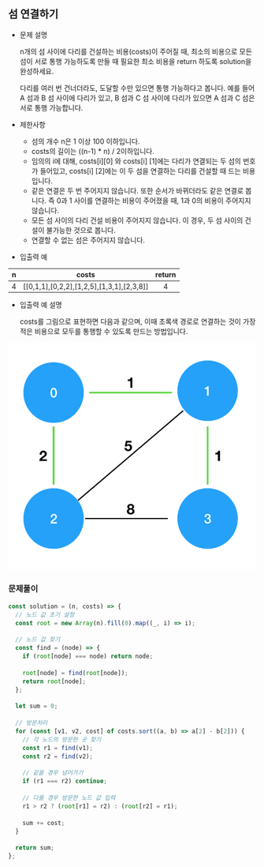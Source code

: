 ## 섬 연결하기

- 문제 설명

  n개의 섬 사이에 다리를 건설하는 비용(costs)이 주어질 때, 최소의 비용으로 모든 섬이 서로 통행 가능하도록 만들 때 필요한 최소 비용을 return 하도록 solution을 완성하세요.

  다리를 여러 번 건너더라도, 도달할 수만 있으면 통행 가능하다고 봅니다. 예를 들어 A 섬과 B 섬 사이에 다리가 있고, B 섬과 C 섬 사이에 다리가 있으면 A 섬과 C 섬은 서로 통행 가능합니다.

- 제한사항

  - 섬의 개수 n은 1 이상 100 이하입니다.
  - costs의 길이는 ((n-1) \* n) / 2이하입니다.
  - 임의의 i에 대해, costs[i][0] 와 costs[i] [1]에는 다리가 연결되는 두 섬의 번호가 들어있고, costs[i] [2]에는 이 두 섬을 연결하는 다리를 건설할 때 드는 비용입니다.
  - 같은 연결은 두 번 주어지지 않습니다. 또한 순서가 바뀌더라도 같은 연결로 봅니다. 즉 0과 1 사이를 연결하는 비용이 주어졌을 때, 1과 0의 비용이 주어지지 않습니다.
  - 모든 섬 사이의 다리 건설 비용이 주어지지 않습니다. 이 경우, 두 섬 사이의 건설이 불가능한 것으로 봅니다.
  - 연결할 수 없는 섬은 주어지지 않습니다.

- 입출력 예

|  n  |                   costs                   | return |
| :-: | :---------------------------------------: | :----: |
|  4  | [[0,1,1],[0,2,2],[1,2,5],[1,3,1],[2,3,8]] |   4    |

- 입출력 예 설명

  costs를 그림으로 표현하면 다음과 같으며, 이때 초록색 경로로 연결하는 것이 가장 적은 비용으로 모두를 통행할 수 있도록 만드는 방법입니다.

![](./img/sum.png)

### 문제풀이

```jsx
const solution = (n, costs) => {
  // 노드 값 초기 설정
  const root = new Array(n).fill(0).map((_, i) => i);

  // 노드 값 찾기
  const find = (node) => {
    if (root[node] === node) return node;

    root[node] = find(root[node]);
    return root[node];
  };

  let sum = 0;

  // 방문처리
  for (const [v1, v2, cost] of costs.sort((a, b) => a[2] - b[2])) {
    // 각 노드의 방문한 곳 찾기
    const r1 = find(v1);
    const r2 = find(v2);

    // 같을 경우 넘어가기
    if (r1 === r2) continue;

    // 다를 경우 방문한 노드 값 입력
    r1 > r2 ? (root[r1] = r2) : (root[r2] = r1);

    sum += cost;
  }

  return sum;
};
```
